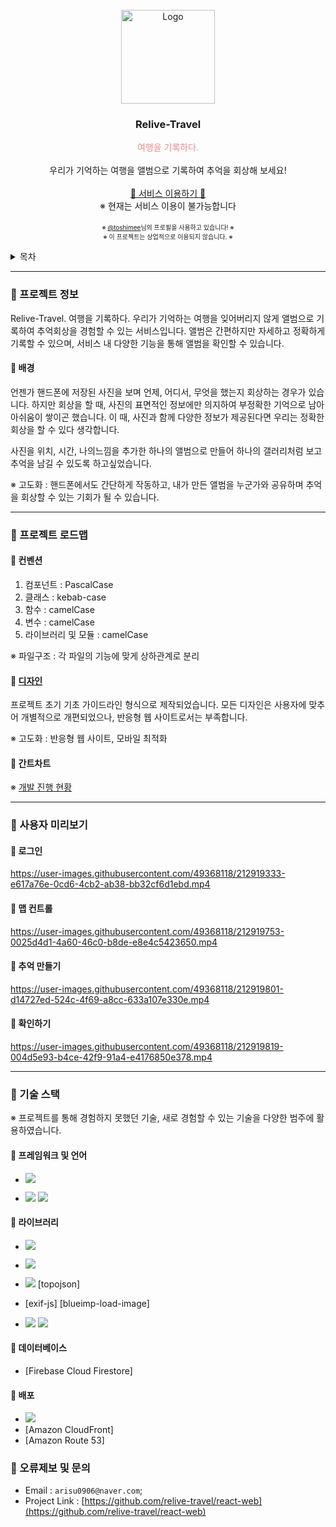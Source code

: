 <!-- PROJECT LOGO -->
<br />
<div align="center">
  <a href="https://github.com/relive-travel/react-web">
    <img src="https://relivetravel.s3.ap-northeast-2.amazonaws.com/image/assets/logo.png" alt="Logo" width="150" height="150">
  </a>

  <h3 align="center">Relive-Travel</h3>

  <p align="center">
    <span style="color: #EB898E;">여행을 기록하다.</span>
    <br />
    <br />
    우리가 기억하는 여행을 앨범으로 기록하여 추억을 회상해 보세요!
    <br />
    <br />
    <a href="https://relive-travel.site">🐇 서비스 이용하기 🥕</a>
    <br />
    ※ 현재는 서비스 이용이 불가능합니다
    <br />
    <br />
    <span style="font-size: 10px;">※ <a href="https://www.instagram.com/toshimee">@toshimee</a>님의 프로필을 사용하고 있습니다! ※</span>
    <br />
    <span style="font-size: 10px;">※ 이 프로젝트는 상업적으로 이용되지 않습니다. ※</span>
  </p>
</div>

<!-- TABLE OF CONTENTS -->
<details>
  <summary>목차</summary>
  <ol>
    <li>
      <a href="#🐇 프로젝트 정보">🐇 프로젝트 정보</a>
      <ul>
        <li><a href="#🥕 배경">🥕 배경</a></li>
      </ul>
    </li>
    <li>
      <a href="#🐇 프로젝트 로드맵">🐇 프로젝트 로드맵</a>
      <ul>
        <li><a href="#🥕 컨벤션">🥕 컨벤션</a></li>
        <li><a href="#🥕 디자인">🥕 디자인</a></li>
        <li><a href="#🥕 간트차트">🥕 간트차트</a></li>
      </ul>
    </li>
    <li>
      <a href="#🐇 사용자 미리보기">🐇 사용자 미리보기</a>
      <ul>
        <li><a href="#🥕 로그인">🥕 로그인</a></li>
        <li><a href="#🥕 맵 컨트롤">🥕 맵 컨트롤</a></li>
        <li><a href="#🥕 추억 만들기">🥕 추억 만들기</a></li>
        <li><a href="#🥕 확인하기">🥕 확인하기</a></li>
      </ul>
    </li>
    <li>
      <a href="#🐇 프로젝트 기술스택">🐇 프로젝트 기술스택</a>
      <ul>
        <li><a href="#🥕 프레임워크">🥕 프레임워크</a></li>
        <li><a href="#🥕 라이브러리">🥕 라이브러리</a></li>
        <li><a href="#🥕 데이터베이스">🥕 데이터베이스</a></li>
        <li><a href="#🥕 배포">🥕 배포</a></li>
      </ul>
    </li>
    <li><a href="#🐇 오류제보 및 문의">🐇 오류제보 및 문의</a></li>
  </ol>
</details>

---

### 🐇 프로젝트 정보

Relive-Travel. 여행을 기록하다.
우리가 기억하는 여행을 잊어버리지 않게 앨범으로 기록하여 추억회상을 경험할 수 있는 서비스입니다.
앨범은 간편하지만 자세하고 정확하게 기록할 수 있으며, 서비스 내 다양한 기능을 통해 앨범을 확인할 수 있습니다.

#### 🥕 배경

언젠가 핸드폰에 저장된 사진을 보며 언제, 어디서, 무엇을 했는지 회상하는 경우가 있습니다. 하지만 회상을 할 때, 사진의 표면적인 정보에만 의지하여 부정확한 기억으로 남아 아쉬움이 쌓이곤 했습니다. 이 때, 사진과 함께 다양한 정보가 제공된다면 우리는 정확한 회상을 할 수 있다 생각합니다.

사진을 위치, 시간, 나의느낌을 추가한 하나의 앨범으로 만들어 하나의 갤러리처럼 보고 추억을 남길 수 있도록 하고싶었습니다.

※ 고도화 : 핸드폰에서도 간단하게 작동하고, 내가 만든 앨범을 누군가와 공유하며 추억을 회상할 수 있는 기회가 될 수 있습니다.

---

### 🐇 프로젝트 로드맵

#### 🥕 컨벤션

1. 컴포넌트 : PascalCase
2. 클래스 : kebab-case
3. 함수 : camelCase
4. 변수 : camelCase
5. 라이브러리 및 모듈 : camelCase

※ 파일구조 : 각 파일의 기능에 맞게 상하관계로 분리

#### 🥕 [디자인][wireframe-url]

프로젝트 초기 기초 가이드라인 형식으로 제작되었습니다.
모든 디자인은 사용자에 맞추어 개별적으로 개편되었으나, 반응형 웹 사이트로서는 부족합니다.

※ 고도화 : 반응형 웹 사이트, 모바일 최적화

#### 🥕 간트차트

※ [개발 진행 현황][gantchart-url]

---

### 🐇 사용자 미리보기

#### 🥕 로그인

https://user-images.githubusercontent.com/49368118/212919333-e617a76e-0cd6-4cb2-ab38-bb32cf6d1ebd.mp4

#### 🥕 맵 컨트롤

https://user-images.githubusercontent.com/49368118/212919753-0025d4d1-4a60-46c0-b8de-e8e4c5423650.mp4

#### 🥕 추억 만들기

https://user-images.githubusercontent.com/49368118/212919801-d14727ed-524c-4f69-a8cc-633a107e330e.mp4

#### 🥕 확인하기

https://user-images.githubusercontent.com/49368118/212919819-004d5e93-b4ce-42f9-91a4-e4176850e378.mp4

---

### 🐇 기술 스택

※ 프로젝트를 통해 경험하지 못했던 기술, 새로 경험할 수 있는 기술을 다양한 범주에 활용하였습니다.

#### 🥕 프레임워크 및 언어

- <img src="https://img.shields.io/badge/React-61DAFB?style=flat-square&logo=React&logoColor=white"/></a>

- <img src="https://img.shields.io/badge/JavaScript-F7DF1E?style=flat-square&logo=JavaScript&logoColor=white"/></a> <img src="https://img.shields.io/badge/Sass-CC6699?style=flat-square&logo=Sass&logoColor=white"/></a>

#### 🥕 라이브러리

- <img src="https://img.shields.io/badge/Redux-764ABC?style=flat-square&logo=Redux&logoColor=white"/></a>

- <img src="https://img.shields.io/badge/React Router-CA4245?style=flat-square&logo=React Router&logoColor=white"/></a>

- <img src="https://img.shields.io/badge/D3.js-F9A03C?style=flat-square&logo=D3.js&logoColor=white"/></a> [topojson]

- [exif-js] [blueimp-load-image]

- <img src="https://img.shields.io/badge/MUI-007FFF?style=flat-square&logo=MUI&logoColor=white"/></a> <img src="https://img.shields.io/badge/Swiper-6332F6?style=flat-square&logo=Swiper&logoColor=white"/></a>

#### 🥕 데이터베이스

- [Firebase Cloud Firestore]

#### 🥕 배포

- <img src="https://img.shields.io/badge/Amazon S3-569A31?style=flat-square&logo=Amazon S3&logoColor=white"/></a>
- [Amazon CloudFront]
- [Amazon Route 53]

<!-- CONTACT -->

### 🐇 오류제보 및 문의

- Email : `arisu0906@naver.com`;
- Project Link : [https://github.com/relive-travel/react-web](https://github.com/relive-travel/react-web)

<!-- url reference -->

[wireframe-url]: https://www.figma.com/file/v1hmKg1HZrWw1iy6A2GBms/Relive-travel?node-id=1%3A4
[gantchart-url]: https://www.notion.so/62cea3f27f42402090bc0c4a1b73911f
